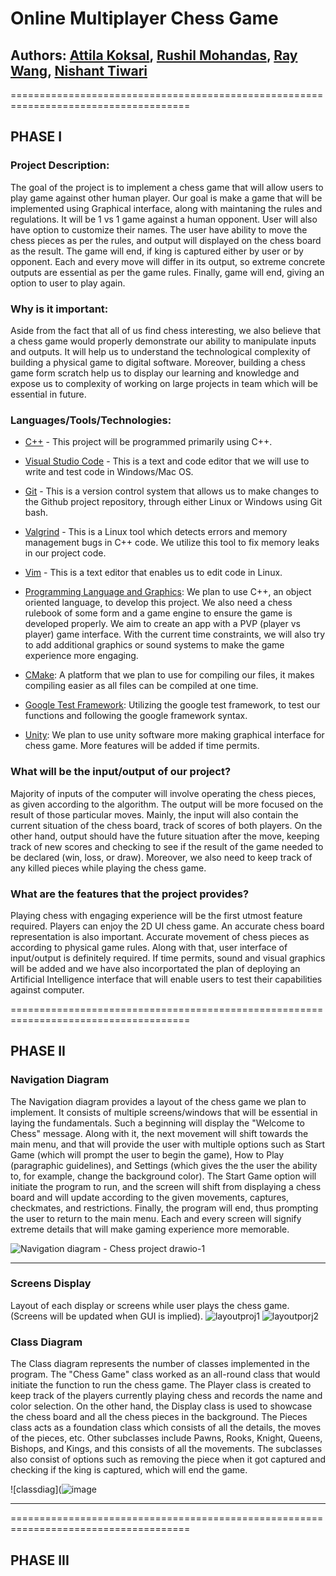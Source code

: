 # Online Multiplayer Chess Game


## Authors: [Attila Koksal](https://github.com/attilakoksal), [Rushil Mohandas](https://github.com/RushilM), [Ray Wang](https://github.com/swang433), [Nishant Tiwari](https://github.com/NishantTiwari00786)

=====================================================================================

## PHASE I

### Project Description: 
The goal of the project is to implement a chess game that will allow users to play game against other human player. Our goal is make a game that will be implemented using Graphical interface, along with maintaning the rules and regulations. It will be 1 vs 1 game against a human opponent. User will also have option to customize their names. The user have ability to move the chess pieces as per the rules, and output will displayed on the chess board as the result.  The game will end, if king is captured either by user or by opponent. Each and every move will differ in its output, so extreme concrete outputs are essential as per the game rules. Finally, game will end, giving an option to user to play again. 

### Why is it important:

Aside from the fact that all of us find chess interesting, we also believe that a chess game would properly demonstrate our ability to manipulate inputs and outputs. It will help us to understand the technological complexity of building a physical game to digital software. Moreover, building a chess game form scratch help us to display our learning and knowledge and expose us to complexity of working on large projects in team which will be essential in future. 


### Languages/Tools/Technologies:

* [C++](https://en.wikipedia.org/wiki/C%2B%2B) - This project will be programmed primarily using C++. 

* [Visual Studio Code](https://en.wikipedia.org/wiki/Visual_Studio_Code) - This is a text and code editor that we will use to write and test code in Windows/Mac OS.

* [Git](https://en.wikipedia.org/wiki/Git) - This is a version control system that allows us to make changes to the Github project repository, through either Linux or Windows using Git bash.

* [Valgrind](https://en.wikipedia.org/wiki/Valgrind) - This is a Linux tool which detects errors and memory management bugs in C++ code. We utilize this tool to fix memory leaks in our project code.

* [Vim](https://en.wikipedia.org/wiki/Vim_(text_editor)) - This is a text editor that enables us to edit code in Linux.

* [Programming Language and Graphics](https://en.wikipedia.org/wiki/Programming_language): We plan to use C++, an object oriented language, to develop this project. We also need a chess rulebook of some form and a game engine to ensure the game is developed properly. We aim to create an app with a PVP (player vs player) game   interface. With the current time constraints, we will also try to add additional graphics or sound systems to make the game experience more engaging. 

* [CMake](https://cmake.org/): A platform that we plan to use for compiling our files, it makes compiling easier as all files can be compiled at one time. 

* [Google Test Framework](https://github.com/google/googletest): Utilizing the google test framework, to test our functions and following the google framework syntax. 

* [Unity](https://unity.com/): We plan to use unity software more making graphical interface for chess game. More features will be added if time permits. 


### What will be the input/output of our project?

Majority of inputs of the computer will involve operating the chess pieces, as given according to the algorithm. The output will be more focused on the result of those particular moves. Mainly, the input will also contain the current situation of the chess board, track of scores of both players. On the other hand, output should have the future situation after the move, keeping track of new scores and checking to see if the result of the game needed to be declared (win, loss, or draw).  Moreover, we also need to keep track of any killed pieces while playing the chess game. 


### What are the features that the project provides?

Playing chess with engaging experience will be the first utmost feature required. Players can enjoy the 2D UI chess game. An accurate chess board representation is also important. Accurate movement of chess pieces as according to physical game rules. Along with that, user interface of input/output is definitely required. If time permits, sound and visual graphics will be added and we have also incorportated the plan of deploying an Artificial Intelligence interface that will enable users to test their capabilities against computer. 

=====================================================================================

## PHASE II

### Navigation Diagram 
The Navigation diagram provides a layout of the chess game we plan to implement. It consists of multiple screens/windows that will be essential in laying the fundamentals. Such a beginning will display the "Welcome to Chess" message. Along with it, the next movement will shift towards the main menu, and that will provide the user with multiple options such as Start Game (which will prompt the user to begin the game), How to Play (paragraphic guidelines), and Settings (which gives the the user the ability to, for example, change the background color). The Start Game option will initiate the program to run, and the screen will shift from displaying a chess board and will update according to the given movements, captures, checkmates, and restrictions. Finally, the program will end, thus prompting the user to return to the main menu. Each and every screen will signify extreme details that will make gaming experience more memorable. 

![Navigation diagram - Chess project drawio-1](https://user-images.githubusercontent.com/129913303/237000256-ffd5b38c-e532-41e7-9e06-c4d78be98667.png)

-----------------------------------------------------------------------------------------------------------------------------------------------------------------------

### Screens Display
Layout of each display or screens while user plays the chess game. (Screens will be updated when GUI is implied). 
![layoutproj1](https://github.com/cs100/final-project-rmoha023-ntiwa006-akoks002-swang433-1/assets/129913303/4957ff56-69d9-4e86-950f-209809bf9905)
![layoutporj2](https://github.com/cs100/final-project-rmoha023-ntiwa006-akoks002-swang433-1/assets/129913303/ef1fe7a5-cb31-408e-a652-3575b17f5384)


### Class Diagram 
The Class diagram represents the number of classes implemented in the program. The "Chess Game" class worked as an all-round class that would initiate the function to run the chess game. The Player class is created to keep track of the players currently playing chess and records the name and color selection. On the other hand, the Display class is used to showcase the chess board and all the chess pieces in the background. The Pieces class acts as a foundation class which consists of all the details, the moves of the pieces, etc. Other subclasses include Pawns, Rooks, Knight, Queens, Bishops, and Kings, and this consists of all the movements. The subclasses also consist of options such as removing the piece when it got captured and checking if the king is captured, which will end the game. 

![classdiag](![image](https://github.com/cs100/final-project-rmoha023-ntiwa006-akoks002-swang433-1/assets/86499369/7c9f4916-019f-46e1-8ae0-ab855b9c50e4)

-----------------------------------------------------------------------------------------------------------------------------------------------------------------------

=====================================================================================

## PHASE III 
